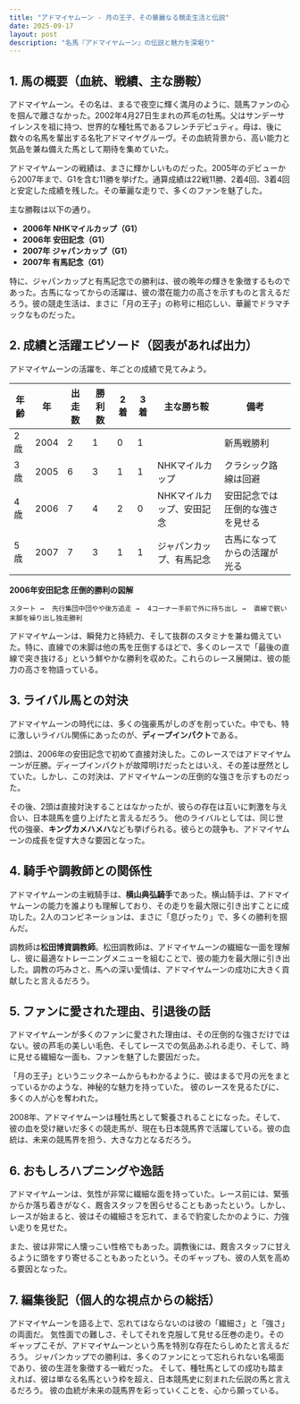 ```yaml
---
title: "アドマイヤムーン - 月の王子、その華麗なる競走生活と伝説"
date: 2025-09-17
layout: post
description: "名馬『アドマイヤムーン』の伝説と魅力を深堀り"
---
```


## 1. 馬の概要（血統、戦績、主な勝鞍）

アドマイヤムーン。その名は、まるで夜空に輝く満月のように、競馬ファンの心を掴んで離さなかった。2002年4月27日生まれの芦毛の牡馬。父はサンデーサイレンスを祖に持つ、世界的な種牡馬であるフレンチデピュティ。母は、後に数々の名馬を輩出する名牝アドマイヤグルーヴ。その血統背景から、高い能力と気品を兼ね備えた馬として期待を集めていた。

アドマイヤムーンの戦績は、まさに輝かしいものだった。2005年のデビューから2007年まで、G1を含む11勝を挙げた。通算成績は22戦11勝、2着4回、3着4回と安定した成績を残した。その華麗な走りで、多くのファンを魅了した。

主な勝鞍は以下の通り。

* **2006年  NHKマイルカップ（G1）**
* **2006年  安田記念（G1）**
* **2007年  ジャパンカップ（G1）**
* **2007年  有馬記念（G1）**

特に、ジャパンカップと有馬記念での勝利は、彼の晩年の輝きを象徴するものであった。古馬になってからの活躍は、彼の潜在能力の高さを示すものと言えるだろう。彼の競走生活は、まさに「月の王子」の称号に相応しい、華麗でドラマチックなものだった。


## 2. 成績と活躍エピソード（図表があれば出力）

アドマイヤムーンの活躍を、年ごとの成績で見てみよう。

| 年齢 | 年 | 出走数 | 勝利数 | 2着 | 3着 | 主な勝ち鞍 | 備考 |
|---|---|---|---|---|---|---|---|
| 2歳 | 2004 | 2 | 1 | 0 | 1 |  | 新馬戦勝利 |
| 3歳 | 2005 | 6 | 3 | 1 | 1 | NHKマイルカップ |  クラシック路線は回避 |
| 4歳 | 2006 | 7 | 4 | 2 | 0 | NHKマイルカップ、安田記念 | 安田記念では圧倒的な強さを見せる |
| 5歳 | 2007 | 7 | 3 | 1 | 1 | ジャパンカップ、有馬記念 | 古馬になってからの活躍が光る |


**2006年安田記念 圧倒的勝利の図解**

```
スタート →  先行集団中団やや後方追走 →  4コーナー手前で外に持ち出し →  直線で鋭い末脚を繰り出し独走勝利
```

アドマイヤムーンは、瞬発力と持続力、そして抜群のスタミナを兼ね備えていた。特に、直線での末脚は他の馬を圧倒するほどで、多くのレースで「最後の直線で突き抜ける」という鮮やかな勝利を収めた。これらのレース展開は、彼の能力の高さを物語っている。


## 3. ライバル馬との対決

アドマイヤムーンの時代には、多くの強豪馬がしのぎを削っていた。中でも、特に激しいライバル関係にあったのが、**ディープインパクト**である。

2頭は、2006年の安田記念で初めて直接対決した。このレースではアドマイヤムーンが圧勝。ディープインパクトが故障明けだったとはいえ、その差は歴然としていた。しかし、この対決は、アドマイヤムーンの圧倒的な強さを示すものだった。

その後、2頭は直接対決することはなかったが、彼らの存在は互いに刺激を与え合い、日本競馬を盛り上げたと言えるだろう。  他のライバルとしては、同じ世代の強豪、**キングカメハメハ**なども挙げられる。彼らとの競争も、アドマイヤムーンの成長を促す大きな要因となった。


## 4. 騎手や調教師との関係性

アドマイヤムーンの主戦騎手は、**横山典弘騎手**であった。横山騎手は、アドマイヤムーンの能力を誰よりも理解しており、その走りを最大限に引き出すことに成功した。2人のコンビネーションは、まさに「息ぴったり」で、多くの勝利を掴んだ。

調教師は**松田博資調教師**。松田調教師は、アドマイヤムーンの繊細な一面を理解し、彼に最適なトレーニングメニューを組むことで、彼の能力を最大限に引き出した。調教の巧みさと、馬への深い愛情は、アドマイヤムーンの成功に大きく貢献したと言えるだろう。


## 5. ファンに愛された理由、引退後の話

アドマイヤムーンが多くのファンに愛された理由は、その圧倒的な強さだけではない。彼の芦毛の美しい毛色、そしてレースでの気品あふれる走り、そして、時に見せる繊細な一面も、ファンを魅了した要因だった。

「月の王子」というニックネームからもわかるように、彼はまるで月の光をまとっているかのような、神秘的な魅力を持っていた。  彼のレースを見るたびに、多くの人が心を奪われた。

2008年、アドマイヤムーンは種牡馬として繋養されることになった。そして、彼の血を受け継いだ多くの競走馬が、現在も日本競馬界で活躍している。彼の血統は、未来の競馬界を担う、大きな力となるだろう。


## 6. おもしろハプニングや逸話

アドマイヤムーンは、気性が非常に繊細な面を持っていた。レース前には、緊張からか落ち着きがなく、厩舎スタッフを困らせることもあったという。しかし、レースが始まると、彼はその繊細さを忘れて、まるで豹変したかのように、力強い走りを見せた。

また、彼は非常に人懐っこい性格でもあった。調教後には、厩舎スタッフに甘えるように頭をすり寄せることもあったという。そのギャップも、彼の人気を高める要因となった。


## 7. 編集後記（個人的な視点からの総括）

アドマイヤムーンを語る上で、忘れてはならないのは彼の「繊細さ」と「強さ」の両面だ。  気性面での難しさ、そしてそれを克服して見せる圧巻の走り。そのギャップこそが、アドマイヤムーンという馬を特別な存在たらしめたと言えるだろう。  ジャパンカップでの勝利は、多くのファンにとって忘れられない名場面であり、彼の生涯を象徴する一戦だった。  そして、種牡馬としての成功も踏まえれば、彼は単なる名馬という枠を超え、日本競馬史に刻まれた伝説の馬と言えるだろう。  彼の血統が未来の競馬界を彩っていくことを、心から願っている。
